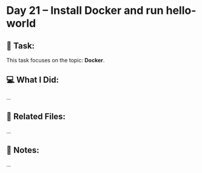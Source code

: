 # Day 21 – Install Docker and run hello-world

## 🔧 Task:
This task focuses on the topic: **Docker**.

## 💻 What I Did:
...

## 🔗 Related Files:
...

## 📝 Notes:
...
